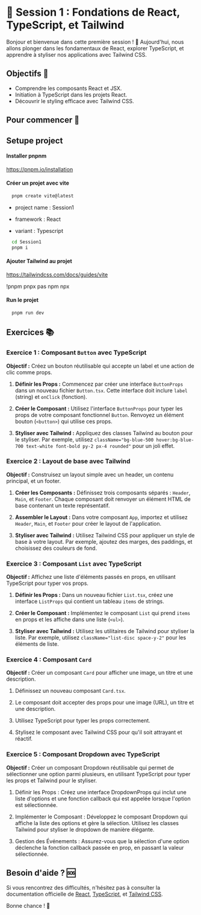 
# 🚀 Session 1 : Fondations de React, TypeScript, et Tailwind

Bonjour et bienvenue dans cette première session ! 👋 Aujourd'hui, nous allons plonger dans les fondamentaux de React, explorer TypeScript, et apprendre à styliser nos applications avec Tailwind CSS.

## Objectifs 🎯

- Comprendre les composants React et JSX.
- Initiation à TypeScript dans les projets React.
- Découvrir le styling efficace avec Tailwind CSS.

## Pour commencer 🏁
## Setupe project

#### Installer pnpnm

https://pnpm.io/installation

#### Créer un projet avec vite

```bash
  pnpm create vite@latest
```
- project name : Session1

- framework : React

- variant : Typescript

```bash
  cd Session1
  pnpm i
```
#### Ajouter Tailwind au projet
https://tailwindcss.com/docs/guides/vite

!pnpm pnpx pas npm npx
#### Run le projet

```bash
  pnpm run dev
```


## Exercices 📚

### Exercice 1 : Composant `Button` avec TypeScript

**Objectif :** Créez un bouton réutilisable qui accepte un label et une action de clic comme props.

1. **Définir les Props :** Commencez par créer une interface `ButtonProps` dans un nouveau fichier `Button.tsx`. Cette interface doit inclure `label` (string) et `onClick` (fonction).

2. **Créer le Composant :** Utilisez l'interface `ButtonProps` pour typer les props de votre composant fonctionnel `Button`. Renvoyez un élément bouton (`<button>`) qui utilise ces props.

3. **Styliser avec Tailwind :** Appliquez des classes Tailwind au bouton pour le styliser. Par exemple, utilisez `className="bg-blue-500 hover:bg-blue-700 text-white font-bold py-2 px-4 rounded"` pour un joli effet.

### Exercice 2 : Layout de base avec Tailwind

**Objectif :** Construisez un layout simple avec un header, un contenu principal, et un footer.

1. **Créer les Composants :** Définissez trois composants séparés : `Header`, `Main`, et `Footer`. Chaque composant doit renvoyer un élément HTML de base contenant un texte représentatif.

2. **Assembler le Layout :** Dans votre composant `App`, importez et utilisez `Header`, `Main`, et `Footer` pour créer le layout de l'application.

3. **Styliser avec Tailwind :** Utilisez Tailwind CSS pour appliquer un style de base à votre layout. Par exemple, ajoutez des marges, des paddings, et choisissez des couleurs de fond.

### Exercice 3 : Composant `List` avec TypeScript

**Objectif :** Affichez une liste d'éléments passés en props, en utilisant TypeScript pour typer vos props.

1. **Définir les Props :** Dans un nouveau fichier `List.tsx`, créez une interface `ListProps` qui contient un tableau `items` de strings.

2. **Créer le Composant :** Implémentez le composant `List` qui prend `items` en props et les affiche dans une liste (`<ul>`).

3. **Styliser avec Tailwind :** Utilisez les utilitaires de Tailwind pour styliser la liste. Par exemple, utilisez `className="list-disc space-y-2"` pour les éléments de liste.

### Exercice 4 : Composant `Card`

**Objectif :** Créer un composant `Card` pour afficher une image, un titre et une description.

1. Définissez un nouveau composant `Card.tsx`.

2. Le composant doit accepter des props pour une image (URL), un titre et une description.

3. Utilisez TypeScript pour typer les props correctement.

4. Stylisez le composant avec Tailwind CSS pour qu'il soit attrayant et réactif.

### Exercice 5 : Composant Dropdown avec TypeScript

**Objectif :** Créer un composant Dropdown réutilisable qui permet de sélectionner une option parmi plusieurs, en utilisant TypeScript pour typer les props et Tailwind pour le styliser.

1. Définir les Props : Créez une interface DropdownProps qui inclut une liste d'options et une fonction callback qui est appelée lorsque l'option est sélectionnée.

2. Implémenter le Composant : Développez le composant Dropdown qui affiche la liste des options et gère la sélection. Utilisez les classes Tailwind pour styliser le dropdown de manière élégante.

3. Gestion des Événements : Assurez-vous que la sélection d'une option déclenche la fonction callback passée en prop, en passant la valeur sélectionnée.

## Besoin d'aide ? 🆘

Si vous rencontrez des difficultés, n'hésitez pas à consulter la documentation officielle de [React](https://reactjs.org/), [TypeScript](https://www.typescriptlang.org/docs/), et [Tailwind CSS](https://tailwindcss.com/).

Bonne chance ! 🚀

